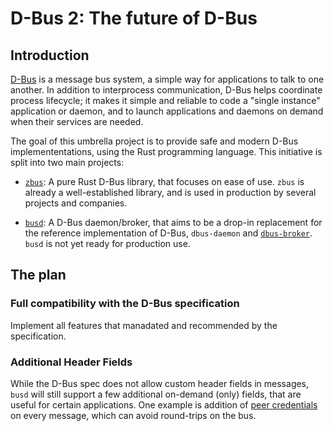 # D-Bus 2: The future of D-Bus

## Introduction

[D-Bus] is a message bus system, a simple way for applications to talk to one another. In addition 
to interprocess communication, D-Bus helps coordinate process lifecycle; it makes it simple and
reliable to code a "single instance" application or daemon, and to launch applications and daemons
on demand when their services are needed.

The goal of this umbrella project is to provide safe and modern D-Bus implemententations, using the
Rust programming language. This initiative is split into two main projects:

* [`zbus`]: A pure Rust D-Bus library, that focuses on ease of use. `zbus` is already a
  well-established library, and is used in production by several projects and companies.

* [`busd`]: A D-Bus daemon/broker, that aims to be a drop-in replacement for the reference
  implementation of D-Bus, `dbus-daemon` and [`dbus-broker`]. `busd` is not yet ready for
  production use.

## The plan

### Full compatibility with the D-Bus specification

Implement all features that manadated and recommended by the specification.

### Additional Header Fields

While the D-Bus spec does not allow custom header fields in messages, `busd` will still support a
few additional on-demand (only) fields, that are useful for certain applications. One example is
addition of [peer credentials] on every message, which can avoid round-trips on the bus.

[D-Bus]: https://www.freedesktop.org/wiki/Software/dbus/
[`zbus`]: https://github.com/dbus2/zbus
[`busd`]: https://github.com/dbus2/busd
[`dbus-broker`]: https://github.com/bus1/dbus-broker
[D-Bus protocol]: https://dbus.freedesktop.org/doc/dbus-specification.html
[peer credentials]: https://github.com/dbus2/busd/issues/29
